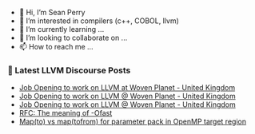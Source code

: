 - 👋 Hi, I’m Sean Perry
- 👀 I’m interested in compilers (c++, COBOL, llvm)
- 🌱 I’m currently learning ...
- 💞️ I’m looking to collaborate on ...
- 📫 How to reach me ...

<!---
s66perry/s66perry is a ✨ special ✨ repository because its `README.md` (this file) appears on your GitHub profile.
You can click the Preview link to take a look at your changes.
--->
### 📕 Latest LLVM Discourse Posts

<!-- DISCOURSE-LLVM:START -->
- [Job Opening to work on LLVM at Woven Planet - United Kingdom](https://discourse.llvm.org/t/job-opening-to-work-on-llvm-at-woven-planet-united-kingdom/66809#post_1)
- [Job Opening to work on LLVM @ Woven Planet - United Kingdom](https://discourse.llvm.org/t/job-opening-to-work-on-llvm-woven-planet-united-kingdom/66799#post_3)
- [Job Opening to work on LLVM @ Woven Planet - United Kingdom](https://discourse.llvm.org/t/job-opening-to-work-on-llvm-woven-planet-united-kingdom/66799#post_2)
- [RFC: The meaning of -Ofast](https://discourse.llvm.org/t/rfc-the-meaning-of-ofast/66554#post_15)
- [Map&lpar;to&rpar; vs map&lpar;tofrom&rpar; for parameter pack in OpenMP target region](https://discourse.llvm.org/t/map-to-vs-map-tofrom-for-parameter-pack-in-openmp-target-region/66761#post_3)
<!-- DISCOURSE-LLVM:END -->
